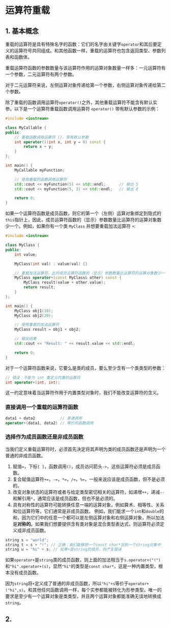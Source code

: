 # 运算符重载

## 1. 基本概念
重载的运算符是具有特殊名字的函数：它们的名字由关键字`operator`和其后要定义的运算符号共同组成。和其他函数一样，重载的运算符也包含返回类型、参数列表和函数体。

重载运算符函数的参数数量与该运算符作用的运算对象数量一样多：一元运算符有一个参数，二元运算符有两个参数。

对于二元运算符来说，左侧运算对象传递给第一个参数，右侧运算对象传递给第二个参数。

除了重载的函数调用运算符`operator()`之外，其他重载运算符不能含有默认实参。以下是一个运算符重载函数调用运算符 `operator()` 带有默认参数的示例：
```cpp
#include <iostream>

class MyCallable {
public:
    // 重载函数调用运算符 ()，带有默认参数
    int operator()(int x, int y = 0) const {
        return x + y;
    }
};

int main() {
    MyCallable myFunction;

    // 使用重载的函数调用运算符
    std::cout << myFunction(5) << std::endl;      // 输出 5
    std::cout << myFunction(5, 3) << std::endl;   // 输出 8

    return 0;
}

```


如果一个运算符函数是成员函数，则它的第一个（左侧）运算对象绑定到隐式的`this`指针上，因此，成员运算符函数的（显示）参数数量比运算符的运算对象数少一个。例如，如果你有一个类 `MyClass` 并想要重载加法运算符 `+`:
```cpp
#include <iostream>

class MyClass {
public:
    int value;

    MyClass(int val) : value(val) {}

    // 重载加法运算符，此时成员运算符函数的（显示）参数数量比运算符的运算对象数少一个
    MyClass operator+(const MyClass& other) const {
        MyClass result(value + other.value);
        return result;
    }
};

int main() {
    MyClass obj1(10);
    MyClass obj2(20);

    // 使用重载的加法运算符
    MyClass result = obj1 + obj2;

    // 输出结果
    std::cout << "Result: " << result.value << std::endl;

    return 0;
}

```


对于一个运算符函数来说，它要么是类的成员，要么至少含有一个类类型的参数：
```cpp
// 错误：不能为 int 重定义内置的运算符
int operator+(int, int);
```
这一约定意味着当运算符作用于内置类型对象时，我们不能改变运算符的含义。

### 直接调用一个重载的运算符函数
```cpp
data1 + data2           // 普通调用
operator+(data1, data2) // 等价的函数调用
```

### 选择作为成员函数还是非成员函数
当我们定义重载运算符时，必须首先决定将其声明为类的成员函数还是声明为一个普通的非成员函数。
1. 赋值`=`，下标`[ ]`，函数调用`()`，成员访问箭头`->`，这些运算符必须是成员函数。
2. 复合赋值运算符`+=`，`-=`，`*=`，`/=`，`%=`，一般来说应该是成员函数，但不是必须的。
3. 改变对象状态的运算符或者与给定类型密切相关的运算符，如递增`++`，递减`--`和解引用`*`，通常应该是成员函数，但也不是必须的。
4. 具有对称性的运算符可能转换任意一端的运算对象，例如算术、相等性、关系和位运算符等，它们通常是非成员函数。
例如，我们能求一个`int`和`double`的和，因为它们中的任意一个都可以是左侧运算对象和右侧运算对象，所以加法是**对称的**。如果我们想要提供含有类对象是混合类型表达式，则运算符必须定义成非成员函数。
```cpp
string s = "world";
string t = s + "!"; // 正确：我们能够把一个const char*加到一个string对象中
string u = "hi" + s; // 如果+是string的成员，则产生错误
```
如果`operator+`是`string`类的成员函数，则上面的加法相当于`s.operator+("!")`和`"hi".operator+(s)`，显然`"hi"`的类型是`const char*`，这是一种内置类型，根本没有成员函数。

因为`string`将`+`定义成了普通的非成员函数，所以`"hi"+s`等价于`operator+("hi",s)`。和其他任何函数调用一样，每个实参都能被转化为形参类型。唯一的要求是至少有一个运算对象是类类型，并且两个运算对象都能准确无误地转换成`string`。


## 2. 